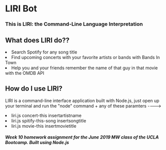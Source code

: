 # LIRI Bot

### This is LIRI: the Command-Line Language Interpretation

## What does LIRI do??

<li> Search Spotify for any song title </li>
<li> Find upcoming concerts with your favorite artists or bands with Bands In Town</li>
<li> Help you and your friends remember the name of that guy in that movie with the OMDB API </li>

## How do I use LIRI? <br>
LIRI is a command-line interface application built with Node.js, just open up your terminal and run the "node" command + any of these paramters ----><br>
<li> liri.js concert-this insertartistname </li>
<li> liri.js spitify-this-song insertsongtitle </li>
<li> liri.js movie-this insertmovietitle </li>

##### Week 10 homework assignment for the June 2019 MW class of the UCLA Bootcamp. Built using Node.js


